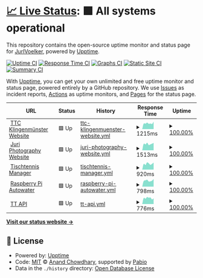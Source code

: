 # [📈 Live Status](https://JurIVoelker.github.io/upptime): <!--live status--> **🟩 All systems operational**

This repository contains the open-source uptime monitor and status page for [JurIVoelker](https://JurIVoelker.github.io/upptime), powered by [Upptime](https://github.com/upptime/upptime).

[![Uptime CI](https://github.com/JurIVoelker/upptime/workflows/Uptime%20CI/badge.svg)](https://github.com/JurIVoelker/upptime/actions?query=workflow%3A%22Uptime+CI%22)
[![Response Time CI](https://github.com/JurIVoelker/upptime/workflows/Response%20Time%20CI/badge.svg)](https://github.com/JurIVoelker/upptime/actions?query=workflow%3A%22Response+Time+CI%22)
[![Graphs CI](https://github.com/JurIVoelker/upptime/workflows/Graphs%20CI/badge.svg)](https://github.com/JurIVoelker/upptime/actions?query=workflow%3A%22Graphs+CI%22)
[![Static Site CI](https://github.com/JurIVoelker/upptime/workflows/Static%20Site%20CI/badge.svg)](https://github.com/JurIVoelker/upptime/actions?query=workflow%3A%22Static+Site+CI%22)
[![Summary CI](https://github.com/JurIVoelker/upptime/workflows/Summary%20CI/badge.svg)](https://github.com/JurIVoelker/upptime/actions?query=workflow%3A%22Summary+CI%22)

With [Upptime](https://upptime.js.org), you can get your own unlimited and free uptime monitor and status page, powered entirely by a GitHub repository. We use [Issues](https://github.com/JurIVoelker/upptime/issues) as incident reports, [Actions](https://github.com/JurIVoelker/upptime/actions) as uptime monitors, and [Pages](https://JurIVoelker.github.io/upptime) for the status page.

<!--start: status pages-->
<!-- This summary is generated by Upptime (https://github.com/upptime/upptime) -->
<!-- Do not edit this manually, your changes will be overwritten -->
<!-- prettier-ignore -->
| URL | Status | History | Response Time | Uptime |
| --- | ------ | ------- | ------------- | ------ |
| <img alt="" src="https://icons.duckduckgo.com/ip3/www.ttc-klingenmuenster.de.ico" height="13"> [TTC Klingenmünster Website](https://www.ttc-klingenmuenster.de) | 🟩 Up | [ttc-klingenmuenster-website.yml](https://github.com/JurIVoelker/upptime/commits/HEAD/history/ttc-klingenmuenster-website.yml) | <details><summary><img alt="Response time graph" src="./graphs/ttc-klingenmuenster-website/response-time-week.png" height="20"> 1215ms</summary><br><a href="https://JurIVoelker.github.io/upptime/history/ttc-klingenmuenster-website"><img alt="Response time 1165" src="https://img.shields.io/endpoint?url=https%3A%2F%2Fraw.githubusercontent.com%2FJurIVoelker%2Fupptime%2FHEAD%2Fapi%2Fttc-klingenmuenster-website%2Fresponse-time.json"></a><br><a href="https://JurIVoelker.github.io/upptime/history/ttc-klingenmuenster-website"><img alt="24-hour response time 1539" src="https://img.shields.io/endpoint?url=https%3A%2F%2Fraw.githubusercontent.com%2FJurIVoelker%2Fupptime%2FHEAD%2Fapi%2Fttc-klingenmuenster-website%2Fresponse-time-day.json"></a><br><a href="https://JurIVoelker.github.io/upptime/history/ttc-klingenmuenster-website"><img alt="7-day response time 1215" src="https://img.shields.io/endpoint?url=https%3A%2F%2Fraw.githubusercontent.com%2FJurIVoelker%2Fupptime%2FHEAD%2Fapi%2Fttc-klingenmuenster-website%2Fresponse-time-week.json"></a><br><a href="https://JurIVoelker.github.io/upptime/history/ttc-klingenmuenster-website"><img alt="30-day response time 1160" src="https://img.shields.io/endpoint?url=https%3A%2F%2Fraw.githubusercontent.com%2FJurIVoelker%2Fupptime%2FHEAD%2Fapi%2Fttc-klingenmuenster-website%2Fresponse-time-month.json"></a><br><a href="https://JurIVoelker.github.io/upptime/history/ttc-klingenmuenster-website"><img alt="1-year response time 1165" src="https://img.shields.io/endpoint?url=https%3A%2F%2Fraw.githubusercontent.com%2FJurIVoelker%2Fupptime%2FHEAD%2Fapi%2Fttc-klingenmuenster-website%2Fresponse-time-year.json"></a></details> | <details><summary><a href="https://JurIVoelker.github.io/upptime/history/ttc-klingenmuenster-website">100.00%</a></summary><a href="https://JurIVoelker.github.io/upptime/history/ttc-klingenmuenster-website"><img alt="All-time uptime 98.57%" src="https://img.shields.io/endpoint?url=https%3A%2F%2Fraw.githubusercontent.com%2FJurIVoelker%2Fupptime%2FHEAD%2Fapi%2Fttc-klingenmuenster-website%2Fuptime.json"></a><br><a href="https://JurIVoelker.github.io/upptime/history/ttc-klingenmuenster-website"><img alt="24-hour uptime 100.00%" src="https://img.shields.io/endpoint?url=https%3A%2F%2Fraw.githubusercontent.com%2FJurIVoelker%2Fupptime%2FHEAD%2Fapi%2Fttc-klingenmuenster-website%2Fuptime-day.json"></a><br><a href="https://JurIVoelker.github.io/upptime/history/ttc-klingenmuenster-website"><img alt="7-day uptime 100.00%" src="https://img.shields.io/endpoint?url=https%3A%2F%2Fraw.githubusercontent.com%2FJurIVoelker%2Fupptime%2FHEAD%2Fapi%2Fttc-klingenmuenster-website%2Fuptime-week.json"></a><br><a href="https://JurIVoelker.github.io/upptime/history/ttc-klingenmuenster-website"><img alt="30-day uptime 100.00%" src="https://img.shields.io/endpoint?url=https%3A%2F%2Fraw.githubusercontent.com%2FJurIVoelker%2Fupptime%2FHEAD%2Fapi%2Fttc-klingenmuenster-website%2Fuptime-month.json"></a><br><a href="https://JurIVoelker.github.io/upptime/history/ttc-klingenmuenster-website"><img alt="1-year uptime 98.57%" src="https://img.shields.io/endpoint?url=https%3A%2F%2Fraw.githubusercontent.com%2FJurIVoelker%2Fupptime%2FHEAD%2Fapi%2Fttc-klingenmuenster-website%2Fuptime-year.json"></a></details>
| <img alt="" src="https://icons.duckduckgo.com/ip3/www.jurivoelker.de.ico" height="13"> [Juri Photography Website](https://www.jurivoelker.de) | 🟩 Up | [juri-photography-website.yml](https://github.com/JurIVoelker/upptime/commits/HEAD/history/juri-photography-website.yml) | <details><summary><img alt="Response time graph" src="./graphs/juri-photography-website/response-time-week.png" height="20"> 1513ms</summary><br><a href="https://JurIVoelker.github.io/upptime/history/juri-photography-website"><img alt="Response time 1419" src="https://img.shields.io/endpoint?url=https%3A%2F%2Fraw.githubusercontent.com%2FJurIVoelker%2Fupptime%2FHEAD%2Fapi%2Fjuri-photography-website%2Fresponse-time.json"></a><br><a href="https://JurIVoelker.github.io/upptime/history/juri-photography-website"><img alt="24-hour response time 1740" src="https://img.shields.io/endpoint?url=https%3A%2F%2Fraw.githubusercontent.com%2FJurIVoelker%2Fupptime%2FHEAD%2Fapi%2Fjuri-photography-website%2Fresponse-time-day.json"></a><br><a href="https://JurIVoelker.github.io/upptime/history/juri-photography-website"><img alt="7-day response time 1513" src="https://img.shields.io/endpoint?url=https%3A%2F%2Fraw.githubusercontent.com%2FJurIVoelker%2Fupptime%2FHEAD%2Fapi%2Fjuri-photography-website%2Fresponse-time-week.json"></a><br><a href="https://JurIVoelker.github.io/upptime/history/juri-photography-website"><img alt="30-day response time 1551" src="https://img.shields.io/endpoint?url=https%3A%2F%2Fraw.githubusercontent.com%2FJurIVoelker%2Fupptime%2FHEAD%2Fapi%2Fjuri-photography-website%2Fresponse-time-month.json"></a><br><a href="https://JurIVoelker.github.io/upptime/history/juri-photography-website"><img alt="1-year response time 1419" src="https://img.shields.io/endpoint?url=https%3A%2F%2Fraw.githubusercontent.com%2FJurIVoelker%2Fupptime%2FHEAD%2Fapi%2Fjuri-photography-website%2Fresponse-time-year.json"></a></details> | <details><summary><a href="https://JurIVoelker.github.io/upptime/history/juri-photography-website">100.00%</a></summary><a href="https://JurIVoelker.github.io/upptime/history/juri-photography-website"><img alt="All-time uptime 96.26%" src="https://img.shields.io/endpoint?url=https%3A%2F%2Fraw.githubusercontent.com%2FJurIVoelker%2Fupptime%2FHEAD%2Fapi%2Fjuri-photography-website%2Fuptime.json"></a><br><a href="https://JurIVoelker.github.io/upptime/history/juri-photography-website"><img alt="24-hour uptime 100.00%" src="https://img.shields.io/endpoint?url=https%3A%2F%2Fraw.githubusercontent.com%2FJurIVoelker%2Fupptime%2FHEAD%2Fapi%2Fjuri-photography-website%2Fuptime-day.json"></a><br><a href="https://JurIVoelker.github.io/upptime/history/juri-photography-website"><img alt="7-day uptime 100.00%" src="https://img.shields.io/endpoint?url=https%3A%2F%2Fraw.githubusercontent.com%2FJurIVoelker%2Fupptime%2FHEAD%2Fapi%2Fjuri-photography-website%2Fuptime-week.json"></a><br><a href="https://JurIVoelker.github.io/upptime/history/juri-photography-website"><img alt="30-day uptime 100.00%" src="https://img.shields.io/endpoint?url=https%3A%2F%2Fraw.githubusercontent.com%2FJurIVoelker%2Fupptime%2FHEAD%2Fapi%2Fjuri-photography-website%2Fuptime-month.json"></a><br><a href="https://JurIVoelker.github.io/upptime/history/juri-photography-website"><img alt="1-year uptime 96.26%" src="https://img.shields.io/endpoint?url=https%3A%2F%2Fraw.githubusercontent.com%2FJurIVoelker%2Fupptime%2FHEAD%2Fapi%2Fjuri-photography-website%2Fuptime-year.json"></a></details>
| <img alt="" src="https://icons.duckduckgo.com/ip3/tt-manager.ttc-klingenmuenster.de.ico" height="13"> [Tischtennis Manager](https://tt-manager.ttc-klingenmuenster.de) | 🟩 Up | [tischtennis-manager.yml](https://github.com/JurIVoelker/upptime/commits/HEAD/history/tischtennis-manager.yml) | <details><summary><img alt="Response time graph" src="./graphs/tischtennis-manager/response-time-week.png" height="20"> 920ms</summary><br><a href="https://JurIVoelker.github.io/upptime/history/tischtennis-manager"><img alt="Response time 912" src="https://img.shields.io/endpoint?url=https%3A%2F%2Fraw.githubusercontent.com%2FJurIVoelker%2Fupptime%2FHEAD%2Fapi%2Ftischtennis-manager%2Fresponse-time.json"></a><br><a href="https://JurIVoelker.github.io/upptime/history/tischtennis-manager"><img alt="24-hour response time 1092" src="https://img.shields.io/endpoint?url=https%3A%2F%2Fraw.githubusercontent.com%2FJurIVoelker%2Fupptime%2FHEAD%2Fapi%2Ftischtennis-manager%2Fresponse-time-day.json"></a><br><a href="https://JurIVoelker.github.io/upptime/history/tischtennis-manager"><img alt="7-day response time 920" src="https://img.shields.io/endpoint?url=https%3A%2F%2Fraw.githubusercontent.com%2FJurIVoelker%2Fupptime%2FHEAD%2Fapi%2Ftischtennis-manager%2Fresponse-time-week.json"></a><br><a href="https://JurIVoelker.github.io/upptime/history/tischtennis-manager"><img alt="30-day response time 932" src="https://img.shields.io/endpoint?url=https%3A%2F%2Fraw.githubusercontent.com%2FJurIVoelker%2Fupptime%2FHEAD%2Fapi%2Ftischtennis-manager%2Fresponse-time-month.json"></a><br><a href="https://JurIVoelker.github.io/upptime/history/tischtennis-manager"><img alt="1-year response time 912" src="https://img.shields.io/endpoint?url=https%3A%2F%2Fraw.githubusercontent.com%2FJurIVoelker%2Fupptime%2FHEAD%2Fapi%2Ftischtennis-manager%2Fresponse-time-year.json"></a></details> | <details><summary><a href="https://JurIVoelker.github.io/upptime/history/tischtennis-manager">100.00%</a></summary><a href="https://JurIVoelker.github.io/upptime/history/tischtennis-manager"><img alt="All-time uptime 98.40%" src="https://img.shields.io/endpoint?url=https%3A%2F%2Fraw.githubusercontent.com%2FJurIVoelker%2Fupptime%2FHEAD%2Fapi%2Ftischtennis-manager%2Fuptime.json"></a><br><a href="https://JurIVoelker.github.io/upptime/history/tischtennis-manager"><img alt="24-hour uptime 100.00%" src="https://img.shields.io/endpoint?url=https%3A%2F%2Fraw.githubusercontent.com%2FJurIVoelker%2Fupptime%2FHEAD%2Fapi%2Ftischtennis-manager%2Fuptime-day.json"></a><br><a href="https://JurIVoelker.github.io/upptime/history/tischtennis-manager"><img alt="7-day uptime 100.00%" src="https://img.shields.io/endpoint?url=https%3A%2F%2Fraw.githubusercontent.com%2FJurIVoelker%2Fupptime%2FHEAD%2Fapi%2Ftischtennis-manager%2Fuptime-week.json"></a><br><a href="https://JurIVoelker.github.io/upptime/history/tischtennis-manager"><img alt="30-day uptime 100.00%" src="https://img.shields.io/endpoint?url=https%3A%2F%2Fraw.githubusercontent.com%2FJurIVoelker%2Fupptime%2FHEAD%2Fapi%2Ftischtennis-manager%2Fuptime-month.json"></a><br><a href="https://JurIVoelker.github.io/upptime/history/tischtennis-manager"><img alt="1-year uptime 98.40%" src="https://img.shields.io/endpoint?url=https%3A%2F%2Fraw.githubusercontent.com%2FJurIVoelker%2Fupptime%2FHEAD%2Fapi%2Ftischtennis-manager%2Fuptime-year.json"></a></details>
| <img alt="" src="https://icons.duckduckgo.com/ip3/raspi-autowater-dashboard.jurivoelker.de.ico" height="13"> [Raspberry Pi Autowater](https://raspi-autowater-dashboard.jurivoelker.de) | 🟩 Up | [raspberry-pi-autowater.yml](https://github.com/JurIVoelker/upptime/commits/HEAD/history/raspberry-pi-autowater.yml) | <details><summary><img alt="Response time graph" src="./graphs/raspberry-pi-autowater/response-time-week.png" height="20"> 798ms</summary><br><a href="https://JurIVoelker.github.io/upptime/history/raspberry-pi-autowater"><img alt="Response time 792" src="https://img.shields.io/endpoint?url=https%3A%2F%2Fraw.githubusercontent.com%2FJurIVoelker%2Fupptime%2FHEAD%2Fapi%2Fraspberry-pi-autowater%2Fresponse-time.json"></a><br><a href="https://JurIVoelker.github.io/upptime/history/raspberry-pi-autowater"><img alt="24-hour response time 988" src="https://img.shields.io/endpoint?url=https%3A%2F%2Fraw.githubusercontent.com%2FJurIVoelker%2Fupptime%2FHEAD%2Fapi%2Fraspberry-pi-autowater%2Fresponse-time-day.json"></a><br><a href="https://JurIVoelker.github.io/upptime/history/raspberry-pi-autowater"><img alt="7-day response time 798" src="https://img.shields.io/endpoint?url=https%3A%2F%2Fraw.githubusercontent.com%2FJurIVoelker%2Fupptime%2FHEAD%2Fapi%2Fraspberry-pi-autowater%2Fresponse-time-week.json"></a><br><a href="https://JurIVoelker.github.io/upptime/history/raspberry-pi-autowater"><img alt="30-day response time 799" src="https://img.shields.io/endpoint?url=https%3A%2F%2Fraw.githubusercontent.com%2FJurIVoelker%2Fupptime%2FHEAD%2Fapi%2Fraspberry-pi-autowater%2Fresponse-time-month.json"></a><br><a href="https://JurIVoelker.github.io/upptime/history/raspberry-pi-autowater"><img alt="1-year response time 792" src="https://img.shields.io/endpoint?url=https%3A%2F%2Fraw.githubusercontent.com%2FJurIVoelker%2Fupptime%2FHEAD%2Fapi%2Fraspberry-pi-autowater%2Fresponse-time-year.json"></a></details> | <details><summary><a href="https://JurIVoelker.github.io/upptime/history/raspberry-pi-autowater">100.00%</a></summary><a href="https://JurIVoelker.github.io/upptime/history/raspberry-pi-autowater"><img alt="All-time uptime 99.01%" src="https://img.shields.io/endpoint?url=https%3A%2F%2Fraw.githubusercontent.com%2FJurIVoelker%2Fupptime%2FHEAD%2Fapi%2Fraspberry-pi-autowater%2Fuptime.json"></a><br><a href="https://JurIVoelker.github.io/upptime/history/raspberry-pi-autowater"><img alt="24-hour uptime 100.00%" src="https://img.shields.io/endpoint?url=https%3A%2F%2Fraw.githubusercontent.com%2FJurIVoelker%2Fupptime%2FHEAD%2Fapi%2Fraspberry-pi-autowater%2Fuptime-day.json"></a><br><a href="https://JurIVoelker.github.io/upptime/history/raspberry-pi-autowater"><img alt="7-day uptime 100.00%" src="https://img.shields.io/endpoint?url=https%3A%2F%2Fraw.githubusercontent.com%2FJurIVoelker%2Fupptime%2FHEAD%2Fapi%2Fraspberry-pi-autowater%2Fuptime-week.json"></a><br><a href="https://JurIVoelker.github.io/upptime/history/raspberry-pi-autowater"><img alt="30-day uptime 100.00%" src="https://img.shields.io/endpoint?url=https%3A%2F%2Fraw.githubusercontent.com%2FJurIVoelker%2Fupptime%2FHEAD%2Fapi%2Fraspberry-pi-autowater%2Fuptime-month.json"></a><br><a href="https://JurIVoelker.github.io/upptime/history/raspberry-pi-autowater"><img alt="1-year uptime 99.01%" src="https://img.shields.io/endpoint?url=https%3A%2F%2Fraw.githubusercontent.com%2FJurIVoelker%2Fupptime%2FHEAD%2Fapi%2Fraspberry-pi-autowater%2Fuptime-year.json"></a></details>
| <img alt="" src="https://icons.duckduckgo.com/ip3/tt-api.ttc-klingenmuenster.de.ico" height="13"> [TT API](https://tt-api.ttc-klingenmuenster.de) | 🟩 Up | [tt-api.yml](https://github.com/JurIVoelker/upptime/commits/HEAD/history/tt-api.yml) | <details><summary><img alt="Response time graph" src="./graphs/tt-api/response-time-week.png" height="20"> 776ms</summary><br><a href="https://JurIVoelker.github.io/upptime/history/tt-api"><img alt="Response time 766" src="https://img.shields.io/endpoint?url=https%3A%2F%2Fraw.githubusercontent.com%2FJurIVoelker%2Fupptime%2FHEAD%2Fapi%2Ftt-api%2Fresponse-time.json"></a><br><a href="https://JurIVoelker.github.io/upptime/history/tt-api"><img alt="24-hour response time 741" src="https://img.shields.io/endpoint?url=https%3A%2F%2Fraw.githubusercontent.com%2FJurIVoelker%2Fupptime%2FHEAD%2Fapi%2Ftt-api%2Fresponse-time-day.json"></a><br><a href="https://JurIVoelker.github.io/upptime/history/tt-api"><img alt="7-day response time 776" src="https://img.shields.io/endpoint?url=https%3A%2F%2Fraw.githubusercontent.com%2FJurIVoelker%2Fupptime%2FHEAD%2Fapi%2Ftt-api%2Fresponse-time-week.json"></a><br><a href="https://JurIVoelker.github.io/upptime/history/tt-api"><img alt="30-day response time 774" src="https://img.shields.io/endpoint?url=https%3A%2F%2Fraw.githubusercontent.com%2FJurIVoelker%2Fupptime%2FHEAD%2Fapi%2Ftt-api%2Fresponse-time-month.json"></a><br><a href="https://JurIVoelker.github.io/upptime/history/tt-api"><img alt="1-year response time 766" src="https://img.shields.io/endpoint?url=https%3A%2F%2Fraw.githubusercontent.com%2FJurIVoelker%2Fupptime%2FHEAD%2Fapi%2Ftt-api%2Fresponse-time-year.json"></a></details> | <details><summary><a href="https://JurIVoelker.github.io/upptime/history/tt-api">100.00%</a></summary><a href="https://JurIVoelker.github.io/upptime/history/tt-api"><img alt="All-time uptime 98.40%" src="https://img.shields.io/endpoint?url=https%3A%2F%2Fraw.githubusercontent.com%2FJurIVoelker%2Fupptime%2FHEAD%2Fapi%2Ftt-api%2Fuptime.json"></a><br><a href="https://JurIVoelker.github.io/upptime/history/tt-api"><img alt="24-hour uptime 100.00%" src="https://img.shields.io/endpoint?url=https%3A%2F%2Fraw.githubusercontent.com%2FJurIVoelker%2Fupptime%2FHEAD%2Fapi%2Ftt-api%2Fuptime-day.json"></a><br><a href="https://JurIVoelker.github.io/upptime/history/tt-api"><img alt="7-day uptime 100.00%" src="https://img.shields.io/endpoint?url=https%3A%2F%2Fraw.githubusercontent.com%2FJurIVoelker%2Fupptime%2FHEAD%2Fapi%2Ftt-api%2Fuptime-week.json"></a><br><a href="https://JurIVoelker.github.io/upptime/history/tt-api"><img alt="30-day uptime 100.00%" src="https://img.shields.io/endpoint?url=https%3A%2F%2Fraw.githubusercontent.com%2FJurIVoelker%2Fupptime%2FHEAD%2Fapi%2Ftt-api%2Fuptime-month.json"></a><br><a href="https://JurIVoelker.github.io/upptime/history/tt-api"><img alt="1-year uptime 98.40%" src="https://img.shields.io/endpoint?url=https%3A%2F%2Fraw.githubusercontent.com%2FJurIVoelker%2Fupptime%2FHEAD%2Fapi%2Ftt-api%2Fuptime-year.json"></a></details>

<!--end: status pages-->

[**Visit our status website →**](https://JurIVoelker.github.io/upptime)

## 📄 License

- Powered by: [Upptime](https://github.com/upptime/upptime)
- Code: [MIT](./LICENSE) © [Anand Chowdhary](https://anandchowdhary.com), supported by [Pabio](https://pabio.com)
- Data in the `./history` directory: [Open Database License](https://opendatacommons.org/licenses/odbl/1-0/)
